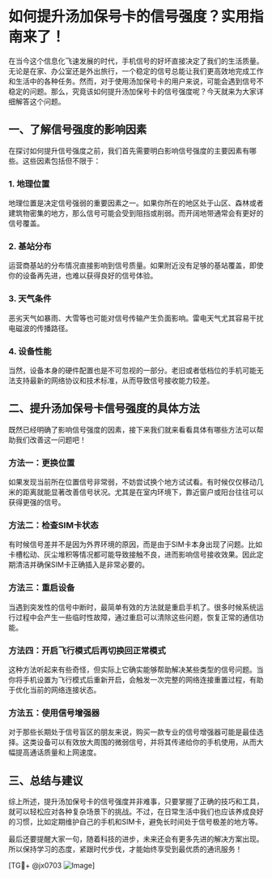 # 如何提升汤加保号卡的信号强度？实用指南来了！

在当今这个信息化飞速发展的时代，手机信号的好坏直接决定了我们的生活质量。无论是在家、办公室还是外出旅行，一个稳定的信号总能让我们更高效地完成工作和生活中的各种任务。然而，对于使用汤加保号卡的用户来说，可能会遇到信号不稳定的问题。那么，究竟该如何提升汤加保号卡的信号强度呢？今天就来为大家详细解答这个问题。

## 一、了解信号强度的影响因素

在探讨如何提升信号强度之前，我们首先需要明白影响信号强度的主要因素有哪些。这些因素包括但不限于：

### 1. 地理位置
地理位置是决定信号强弱的重要因素之一。如果你所在的地区处于山区、森林或者建筑物密集的地方，那么信号可能会受到阻挡或削弱。而开阔地带通常会有更好的信号覆盖。

### 2. 基站分布
运营商基站的分布情况直接影响到信号质量。如果附近没有足够的基站覆盖，即使你的设备再先进，也难以获得良好的信号体验。

### 3. 天气条件
恶劣天气如暴雨、大雪等也可能对信号传输产生负面影响。雷电天气尤其容易干扰电磁波的传播路径。

### 4. 设备性能
当然，设备本身的硬件配置也是不可忽视的一部分。老旧或者低档位的手机可能无法支持最新的网络协议和技术标准，从而导致信号接收能力较差。

## 二、提升汤加保号卡信号强度的具体方法

既然已经明确了影响信号强度的因素，接下来我们就来看看具体有哪些方法可以帮助我们改善这一问题吧！

### 方法一：更换位置
如果发现当前所在位置信号非常弱，不妨尝试换个地方试试看。有时候仅仅移动几米的距离就能显著改善信号状况。尤其是在室内环境下，靠近窗户或阳台往往可以获得更强的信号。

### 方法二：检查SIM卡状态
有时候信号差并不是因为外界环境的原因，而是由于SIM卡本身出现了问题。比如卡槽松动、灰尘堆积等情况都可能导致接触不良，进而影响信号接收效果。因此定期清洁并确保SIM卡正确插入是非常必要的。

### 方法三：重启设备
当遇到突发性的信号中断时，最简单有效的方法就是重启手机了。很多时候系统运行过程中会产生一些临时性故障，通过重启可以清除这些问题，恢复正常的通信功能。

### 方法四：开启飞行模式后再切换回正常模式
这种方法听起来有些奇怪，但实际上它确实能够帮助解决某些类型的信号问题。当你将手机设置为飞行模式后重新开启，会触发一次完整的网络连接重置过程，有助于优化当前的网络连接状态。

### 方法五：使用信号增强器
对于那些长期处于信号盲区的朋友来说，购买一款专业的信号增强器可能是最佳选择。这类设备可以有效放大周围的微弱信号，并将其传递给你的手机使用，从而大幅提高通话质量和上网速度。

## 三、总结与建议

综上所述，提升汤加保号卡的信号强度并非难事，只要掌握了正确的技巧和工具，就可以轻松应对各种复杂场景下的挑战。不过，在日常生活中我们也应该养成良好的习惯，比如定期维护自己的手机和SIM卡，避免长时间处于信号极差的地方等。

最后还要提醒大家一句，随着科技的进步，未来还会有更多先进的解决方案出现。所以保持学习的态度，紧跟时代步伐，才能始终享受到最优质的通讯服务！

[TG💪+ @jx0703 ![Image](https://github.com/user-attachments/assets/dbca1d08-cadb-493c-b0ec-ad6f7a83f270)]